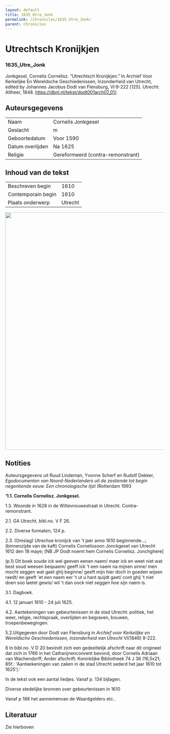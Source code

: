 ```yaml
---
layout: default
title: 1635_Utre_Jonk
permalink: /chronicles/1635_Utre_Jonk/
parent: Chronicles
--- 
```



# Utrechtsch Kronijkjen 

### 1635_Utre_Jonk 

Jonkgesel, Cornelis Cornelisz. “Utrechtsch Kronijkjen.” In Archief Voor Kerkelijke En Wereldsche Geschiedenissen, Inzonderheid van Utrecht, edited by Johannes Jacobus Dodt van Flensburg, VI:9-222 [125]. Utrecht: Altheer, 1848. https://dbnl.nl/tekst/dodt001arch07_01/. 

## Auteursgegevens 

| | | 
| --------------- | --------------- | 
| Naam | Cornelis Jonkgesel | 
| Geslacht | m | 
| Geboortedatum | Voor 1590 | 
| Datum overlijden | Na 1625 | 
| Religie | Gereformeerd (contra-remonstrant) | 

## Inhoud van de tekst 

| | | 
| --------------- | --------------- | 
| Beschreven begin | 1610 | 
| Contemporain begin | 1610 | 
| Plaats onderwerp | Utrecht | 

[<img src="..\..\barplots_chronicles\1635_Utre_Jonk.jpg" width="750"/>](..\..\barplots_chronicles\1635_Utre_Jonk.jpg) 

## Notities 

Auteursgegevens uit Ruud Lindeman, Yvonne Scherf en Rudolf Dekker,
_Egodocumenten van Noord-Nederlanders uit de zestiende tot begin negentiende
eeuw. Een chronologische lijst_ (Rotterdam 1993

**‘1.1. Cornelis Cornelisz. Jonkgesel.**

1.3. Woonde in 1628 in de Wittevrouwestraat in Utrecht. Contra-remonstrant.

2.1. GA Utrecht, bibl.no. V F 26.

2.2. Diverse formaten; 124 p.

2.3. (Omslag) Utrechse kronijck van 't jaer anno 1610 beginnende...;
(binnenzijde van de kaft) Cornelis Cornelissoon Jonckgesel van Utrecht 1612
den 18 maye;  [NB JP Dodt noemt hem Cornelis Cornelisz. Jonchghere]

(p.1) Dit boek soude ick wel geeven eenen naem/ maer ick en weet niet wat best
soud weesen bequaem/ geeff ick 't een naem na mijnen sinne/ men mocht seggen
wat gaet ghij beginne/ geeft mijn hier doch in goeden wijsen raedt/ en geeft
'et een naem eer 't ut u hant quijdt gaet/ cont ghij 't niet doen soo laetet
gewis/ wil 't dan oock niet seggen hoe sijn naem is.

3.1. Dagboek.

4.1. 12 januari 1610 - 24 juli 1625.

4.2. Aantekeningen van gebeurtenissen in de stad Utrecht: politiek, het weer,
religie, rechtspraak, overlijden en begraven, bouwen, troepenbewegingen.

5.2.Uitgegeven door Dodt van Flensburg in _Archief voor Kerkelijke en
Wereldsche Geschiedenissen, inzonderheid van Utrecht_ VI(1846) 9-222.

6 In bibl.no. V D 20 bevindt zich een gedeeltelijk afschrift naar dit
origineel dat zich in 1766 in het Catharijnenconvent bevond, door Cornelis
Adriaan van Wachendorff; Ander afschrift: Koninklijke Bibliotheek 74 J 36
(16,5x21; 85f.: 'Aanteekeningen van zaken in de stad Utrecht sederd het jaar
1610 tot 1625').’

In de tekst ook een aantal liedjes. Vanaf p. 134 bijlagen.

Diverse stedelijke bronnen over gebeurtenissen in 1610

Vanaf p 188 het aannemenvan de Waardgelders etc..



## Literatuur 
Zie hierboven

